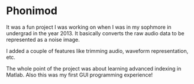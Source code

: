 # Phonimod
It was a fun project I was working on when I was in my sophmore in undergrad in the year 2013. 
It basically converts the raw audio data to be represented as a noise image.

I added a couple of features like trimming audio, waveform representation, etc.

The whole point of the project was about learning advanced indexing in Matlab.
Also this was my first GUI programming experience!
